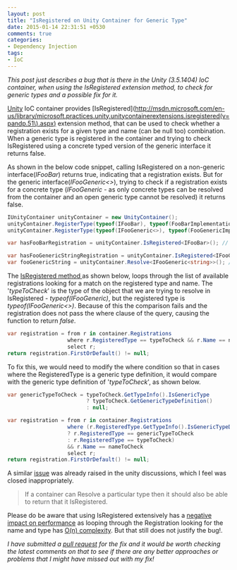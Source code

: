 ```yaml
---
layout: post
title: "IsRegistered on Unity Container for Generic Type"
date: 2015-01-14 22:31:51 +0530
comments: true
categories: 
- Dependency Injection
tags:
- IoC
---
```


*This post just describes a bug that is there in the Unity (3.5.1404) IoC container, when using the IsRegistered extension method, to check for generic types and a possible fix for it.* 

[Unity](http://msdn.microsoft.com/en-us/library/ff647202.aspx) IoC container provides [IsRegistered](http://msdn.microsoft.com/en-us/library/microsoft.practices.unity.unitycontainerextensions.isregistered(v=pandp.51\).aspx) extension method, that can be used to check whether a registration exists for a given type and name (can be null too) combination. When a generic type is registered in the container and trying to check IsRegistered using a concrete typed version of the generic interface it returns false.

As shown in the below code snippet, calling IsRegistered on a non-generic interface(*IFooBar*) returns true, indicating that a registration exists. But for the generic interface(*IFooGeneric<>*), trying to check if a registration exists for a concrete type (*IFooGeneric<string>* - as only concrete types can be resolved from the container and an open generic type cannot be resolved) it returns false.

``` csharp
IUnityContainer unityContainer = new UnityContainer();
unityContainer.RegisterType(typeof(IFooBar), typeof(FooBarImplementation));
unityContainer.RegisterType(typeof(IFooGeneric<>), typeof(FooGenericImplementation<>));

var hasFooBarRegistration = unityContainer.IsRegistered<IFooBar>(); // Returns true

var hasFooGenericStringRegistration = unityContainer.IsRegistered<IFooGeneric<string>>(); // Returns False
var fooGenericString = unityContainer.Resolve<IFooGeneric<string>>(); // Resolution Succeeds

```

The [IsRegistered method ](https://unity.codeplex.com/SourceControl/latest#source/Unity/Src/UnityContainerExtensions.cs) as shown below, loops through the list of available registrations looking for a match on the registered type and name. The '*typeToCheck*' is the type of the object that we are trying to resolve in IsRegistered - *typeof(IFooGeneric<string>)*, but the registered type is *typeof(IFooGeneric<>)*. Because of this the comparison fails and the registration does not pass the where clause of the query, causing the function to return *false*.

``` csharp
var registration = from r in container.Registrations
                   where r.RegisteredType == typeToCheck && r.Name == nameToCheck
                   select r;
return registration.FirstOrDefault() != null;
```

To fix this, we would need to modify the where condition so that in cases where the RegisteredType is a generic type definition, it would compare with the generic type definition of '*typeToCheck*', as shown below.

``` csharp
var genericTypeToCheck = typeToCheck.GetTypeInfo().IsGenericType
                         ? typeToCheck.GetGenericTypeDefinition()
                         : null;

var registration = from r in container.Registrations
                   where (r.RegisteredType.GetTypeInfo().IsGenericTypeDefinition
                   ? r.RegisteredType == genericTypeToCheck
                   : r.RegisteredType == typeToCheck)
                   && r.Name == nameToCheck
                   select r;
return registration.FirstOrDefault() != null;
```

A similar [issue](https://unity.codeplex.com/discussions/568979) was already raised in the unity discussions, which I feel was closed inappropriately. 
> If a container can Resolve a particular type then it should also be able to return that it IsRegistered.

Please do be aware that using IsRegistered extensively has a [negative impact on performance](http://unity.codeplex.com/discussions/268223) as looping through the Registration looking for the name and type has [O(n) complexity](http://en.wikipedia.org/wiki/Big_O_notation). But that still does not justify the bug!. 

*I have submitted a [pull request](https://unity.codeplex.com/SourceControl/network/forks/rahulpnath/isRegisteredForGenericTypes/contribution/7903) for the fix and it would be worth checking the latest comments on that to see if there are any better approaches or problems that I might have missed out with my fix!*
<a href="http://www.codeproject.com" style="display:none" rel="tag">CodeProject</a>